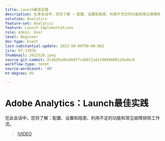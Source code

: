 ```yaml
---
title: Launch最佳实践
description: 在本会话中，您将了解 — 配置、设置和隐患、利用不充分的功能和常见故障排除工作流。
solution: Analytics
feature-set: Analytics
feature: Launch Implementations
role: Admin, User
level: Beginner
doc-type: Event
last-substantial-update: 2023-09-08T00:00:00Z
jira: KT-13820
thumbnail: 3422528.jpeg
source-git-commit: dcddd5ed81868ffcd0bf2a41fd898800129a4bc0
workflow-type: tm+mt
source-wordcount: '40'
ht-degree: 0%

---
```



# Adobe Analytics：Launch最佳实践

在此会话中，您将了解：配置、设置和隐患、利用不足的功能和常见故障排除工作流。

>[!VIDEO](https://video.tv.adobe.com/v/3422528/?learn=on)
